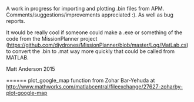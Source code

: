 A work in progress for importing and plotting .bin files from APM.
Comments/suggestions/improvements appreciated :).  As well as bug reports.

It would be really cool if someone could make a .exe or something of the code from the MissionPlanner project (https://github.com/diydrones/MissionPlanner/blob/master/Log/MatLab.cs) to convert the .bin to .mat way more quickly that could be called from MATLAB.

Matt Anderson 2015

======
plot_google_map function from Zohar Bar-Yehuda at http://www.mathworks.com/matlabcentral/fileexchange/27627-zoharby-plot-google-map


